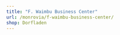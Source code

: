```yaml
---
title: "F. Waimbu Business Center"
url: /monrovia/f-waimbu-business-center/
shop: Dorfladen
---
```

